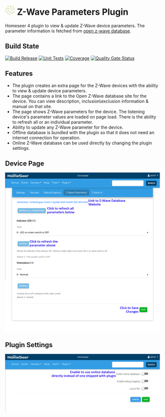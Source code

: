 # <img src="/asserts/HS4%20128px.png" width="32px" height="32px"> Z-Wave Parameters Plugin
Homeseer 4 plugin to view & update Z-Wave device parameters. The parameter information is fetched from [open z-wave database](https://www.opensmarthouse.org/zwavedatabase/).

## Build State

[![Build Release](https://github.com/dk307/HSPI_ZWaveParameters/actions/workflows/buildrelease.yml/badge.svg)](https://github.com/dk307/HSPI_ZWaveParameters/actions/workflows/buildrelease.yml)
[![Unit Tests](https://github.com/dk307/HSPI_ZWaveParameters/actions/workflows/tests.yml/badge.svg)](https://github.com/dk307/HSPI_ZWaveParameters/actions/workflows/tests.yml)
[![Coverage](https://sonarcloud.io/api/project_badges/measure?project=dk307_HSPI_ZWaveParameters&metric=coverage)](https://sonarcloud.io/summary/new_code?id=dk307_HSPI_ZWaveParameters)
[![Quality Gate Status](https://sonarcloud.io/api/project_badges/measure?project=dk307_HSPI_ZWaveParameters&metric=alert_status)](https://sonarcloud.io/summary/new_code?id=dk307_HSPI_ZWaveParameters)

## Features

* The plugin creates an extra page for the Z-Wave devices with the ability to view & update device parameters.
* The page contains a link to the Open Z-Wave database site for the device. You can view description, inclusion\exclusion information & manual on that site.
* The page shows Z-Wave parameters for the device. The listening device's parameter values are loaded on page load. There is the ability to refresh all or an individual parameter.
* Ability to update any Z-Wave parameter for the device.
* Offline database is bundled with the plugin so that it does not need an internet connection for operation.
* Online Z-Wave database can be used directly by changing the plugin settings. 

## Device Page

<img src="/asserts/Page.png">

## Plugin Settings

<img src="/asserts/Settings.png">
